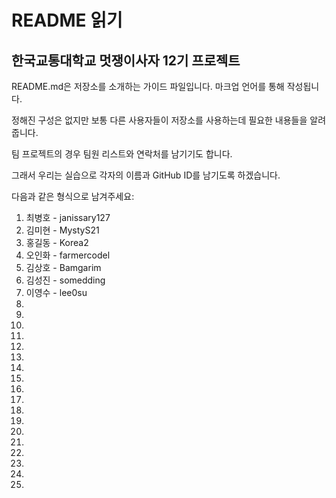 # README 읽기

## 한국교통대학교 멋쟁이사자 12기 프로젝트

README.md은 저장소를 소개하는 가이드 파일입니다. 마크업 언어를 통해 작성됩니다.

정해진 구성은 없지만 보통 다른 사용자들이 저장소를 사용하는데 필요한 내용들을 알려줍니다.

팀 프로젝트의 경우 팀원 리스트와 연락처를 남기기도 합니다.

그래서 우리는 실습으로 각자의 이름과 GitHub ID를 남기도록 하겠습니다.

다음과 같은 형식으로 남겨주세요:

1. 최병호 - janissary127
2. 김미현 - MystyS21
3. 홍길동 - Korea2
4. 오인화 - farmercodel
5. 김상호 - Bamgarim
6. 김성진 - somedding
7. 이영수 - lee0su
8. 
9. 
10. 
11.
12.
13.
14.
15.
16.
17.
18.
19.
20.
21.
22.
23.
24.
25.